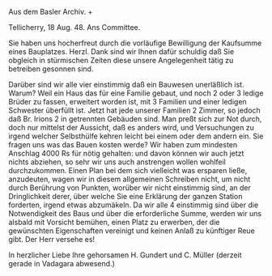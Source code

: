 Aus dem Basler Archiv. +

 Tellicherry, 18 Aug. 48.
Ans Committee.

Sie haben uns hocherfreut durch die vorläufige Bewilligung der Kaufsumme eines Bauplatzes. Herzl. Dank sind wir Ihnen dafür schuldig daß Sie obgleich in stürmischen Zeiten diese unsere Angelegenheit tätig zu betreiben gesonnen sind.

Darüber sind wir alle vier einstimmig daß ein Bauwesen unerläßlich ist. Warum? Weil ein Haus das für eine Familie gebaut, und noch 2 oder 3 ledige Brüder zu fassen, erweitert worden ist, mit 3 Familien und einer ledigen Schwester überfüllt ist. Jetzt hat jede unserer Familien 2 Zimmer, so jedoch daß Br. Irions 2 in getrennten Gebäuden sind. Man preßt sich zur Not durch, doch nur mittelst der Aussicht, daß es anders wird, und Versuchungen zu irgend welcher Selbsthülfe kehren leicht bei einem oder dem andern ein. 
Sie fragen uns was das Bauen kosten werde? Wir haben zum mindesten Anschlag 4000 Rs für nötig gehalten: und davon können wir auch jetzt nichts abziehen, so sehr wir uns auch anstrengen wollen wohlfeil durchzukommen. Einen Plan bei dem sich vielleicht was ersparen ließe, anzudeuten, wagen wir in diesem allgemeinen Schreiben nicht, um nicht durch Berührung von Punkten, worüber wir nicht einstimmig sind, an der Dringlichkeit derer, über welche Sie eine Erklärung der ganzen Station forderten, irgend etwas abzumäkeln. 
Da wir alle 4 einstimmig sind über die Notwendigkeit des Baus und über die erforderliche Summe, werden wir uns alsbald mit Vorsicht bemühen, einen Platz zu erwerben, der die gewünschten Eigenschaften vereinigt und keinen Anlaß zu künftiger Reue gibt. Der Herr versehe es!

 In herzlicher Liebe
 Ihre gehorsamen
 H. Gundert und C. Müller
 (derzeit gerade in Vadagara abwesend.)

